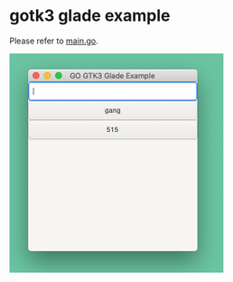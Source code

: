 # gotk3 glade example

Please refer to [main.go](https://github.com/yungtry/gotk3-glade-example/blob/master/main.go).

![example](https://github.com/yungtry/gotk3-glade-example/blob/master/screenshot.png "Example program")